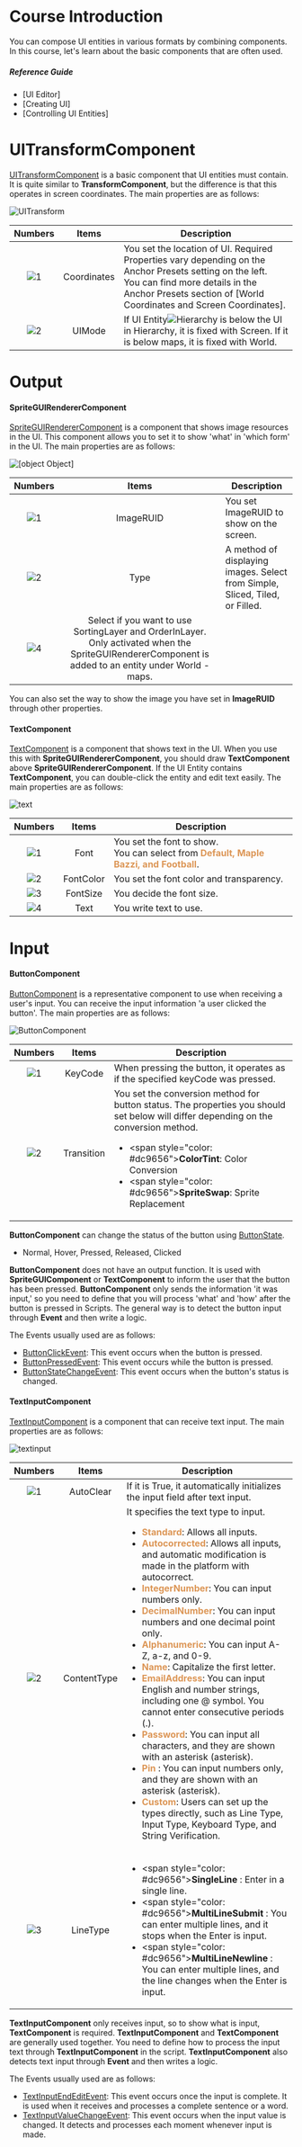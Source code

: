 # Course Introduction
You can compose UI entities in various formats by combining components. In this course, let's learn about the basic components that are often used.
##### Reference Guide
* [UI Editor]
* [Creating UI]
* [Controlling UI Entities]
# UITransformComponent
[UITransformComponent](/apiReference/Components/UITransformComponent{"target":"_self"}) is a basic component that UI entities must contain. It is quite similar to **TransformComponent**, but the difference is that this operates in screen coordinates.
The main properties are as follows:

![UITransform](https://mod-file.dn.nexoncdn.co.kr/bbs/1657174537010c416d38c6dbd4357a590984d44bcb9ac.png "UITransform")

| Numbers | Items | Description |
| :---: | :---: | --- |
| ![1](https://mod-file.dn.nexoncdn.co.kr/storage/numbers/NO_01.jpg "1") | Coordinates | You set the location of UI. Required Properties vary depending on the Anchor Presets setting on the left.<br>You can find more details in the Anchor Presets section of [World Coordinates and Screen Coordinates].  |
| ![2](https://mod-file.dn.nexoncdn.co.kr/storage/numbers/NO_02.jpg "2") | UIMode | If UI Entity![Hierarchy](https://mod-file.dn.nexoncdn.co.kr/storage/icons/tab/icon_scene_maker.png "Hierarchy") is below the UI in Hierarchy, it is fixed with Screen. If it is below maps, it is fixed with World. |

# Output
#### SpriteGUIRendererComponent
[SpriteGUIRendererComponent](/apiReference/Components/SpriteGUIRendererComponent{"target":"_self"}) is a component that shows image resources in the UI. This component allows you to set it to show 'what' in 'which form' in the UI.
The main properties are as follows:

![[object Object]](https://mod-file.dn.nexoncdn.co.kr/bbs/1744880492943da5f0130b3564b8fb38d8921f50fe423.png "SpriteGUIRenderer")

| Numbers | Items | Description |
| :---: | :---: | --- |
| ![1](https://mod-file.dn.nexoncdn.co.kr/storage/numbers/NO_01.jpg "1") | ImageRUID | You set ImageRUID to show on the screen.|
|  ![2](https://mod-file.dn.nexoncdn.co.kr/storage/numbers/NO_02.jpg "2") | Type | A method of displaying images. Select from Simple, Sliced, Tiled, or Filled. |
|  ![4](https://mod-file.dn.nexoncdn.co.kr/storage/numbers/NO_04.jpg "4")  | Select if you want to use SortingLayer and OrderInLayer. Only activated when the SpriteGUIRendererComponent is added to an entity under World - maps. |
You can also set the way to show the image you have set in **ImageRUID** through other properties.

#### TextComponent
[TextComponent](/apiReference/Components/TextComponent{"target":"_self"}) is a component that shows text in the UI. When you use this with **SpriteGUIRendererComponent**, you should draw **TextComponent** above **SpriteGUIRendererComponent**. If the UI Entity contains **TextComponent**, you can double-click the entity and edit text easily.
The main properties are as follows:

![text](https://mod-file.dn.nexoncdn.co.kr/bbs/168671067460393c17d7821884fa9a30c00141833b74b.png "text")

| Numbers | Items | Description |
| :---: | :---: | --- |
| ![1](https://mod-file.dn.nexoncdn.co.kr/storage/numbers/NO_01.jpg "1") | Font | You set the font to show.<br>You can select from <span style="color: #dc9656">**Default, Maple Bazzi, and Football**</span>. |
| ![2](https://mod-file.dn.nexoncdn.co.kr/storage/numbers/NO_02.jpg "2") | FontColor | You set the font color and transparency. |
| ![3](https://mod-file.dn.nexoncdn.co.kr/storage/numbers/NO_03.jpg "3") | FontSize | You decide the font size. |
| ![4](https://mod-file.dn.nexoncdn.co.kr/storage/numbers/NO_04.jpg "4") | Text | You write text to use. |

# Input
#### ButtonComponent
[ButtonComponent](/apiReference/Components/ButtonComponent{"target":"_self"}) is a representative component to use when receiving a user's input. You can receive the input information 'a user clicked the button'.
The main properties are as follows:

![ButtonComponent](https://mod-file.dn.nexoncdn.co.kr/bbs/1657592785058cf83097552544842a3b8a24257de7ce5.png "Button")

| Numbers | Items | Description |
| :---: | :---: | --- |
| ![1](https://mod-file.dn.nexoncdn.co.kr/storage/numbers/NO_01.jpg "1") | KeyCode | When pressing the button, it operates as if the specified keyCode was pressed. |
| ![2](https://mod-file.dn.nexoncdn.co.kr/storage/numbers/NO_02.jpg "2") | Transition | You set the conversion method for button status. The properties you should set below will differ depending on the conversion method. <br><ul><li><span style=\"color: #dc9656\">**ColorTint**</span>: Color Conversion </li><li><span style=\"color: #dc9656\">**SpriteSwap**</span>: Sprite Replacement</li></ul> |

**ButtonComponent** can change the status of the button using [ButtonState](/apiReference/Enums/ButtonState{\"target\":\"_blank\"}).
*  Normal, Hover, Pressed, Released, Clicked

**ButtonComponent** does not have an output function. It is used with **SpriteGUIComponent** or **TextComponent** to inform the user that the button has been pressed. **ButtonComponent** only sends the information 'it was input,' so you need to define that you will process 'what' and 'how' after the button is pressed in Scripts. The general way is to detect the button input through **Event** and then write a logic.

The Events usually used are as follows:
* [ButtonClickEvent](/apiReference/Events/ButtonClickEvent{"target":"_blank"}): This event occurs when the button is pressed.
* [ButtonPressedEvent](/apiReference/Events/ButtonPressedEvent{"target":"_blank"}): This event occurs while the button is pressed.
* [ButtonStateChangeEvent](/apiReference/Events/ButtonStateChangeEvent{"target":"_blank"}): This event occurs when the button's status is changed.

#### TextInputComponent
[TextInputComponent](/apiReference/Components/TextInputComponent{"target":"_self"}) is a component that can receive text input.
The main properties are as follows:

![textinput](https://mod-file.dn.nexoncdn.co.kr/bbs/168957179254024254818dac64c37a05886983c29e0dc.png "textinput")

| Numbers | Items | Description |
| :---: | :---: | --- |
| ![1](https://mod-file.dn.nexoncdn.co.kr/storage/numbers/NO_01.jpg "1") | AutoClear | If it is True, it automatically initializes the input field after text input. |
| ![2](https://mod-file.dn.nexoncdn.co.kr/storage/numbers/NO_02.jpg "2") | ContentType | It specifies the text type to input. <br> <ul> <li><span style="color: #dc9656">**Standard**</span>: Allows all inputs. </li> <li> <span style="color: #dc9656">**Autocorrected**</span>: Allows all inputs, and automatic modification is made in the platform with autocorrect. </li> <li><span style="color: #dc9656">**IntegerNumber**</span>: You can input numbers only. </li> <li><span style="color: #dc9656">**DecimalNumber**</span>: You can input numbers and one decimal point only. </li> <li><span style="color: #dc9656">**Alphanumeric**</span>: You can input A-Z, a-z, and 0-9. </li> <li><span style="color: #dc9656">**Name**</span>: Capitalize the first letter. </li> <li><span style="color: #dc9656">**EmailAddress**</span>: You can input English and number strings, including one @ symbol. You cannot enter consecutive periods (.). </li> <li><span style="color: #dc9656">**Password**</span>: You can input all characters, and they are shown with an asterisk (asterisk). </li> <li><span style="color: #dc9656">**Pin**</span> : You can input numbers only, and they are shown with an asterisk (asterisk). </li> <li><span style="color: #dc9656">**Custom**</span>: Users can set up the types directly, such as Line Type, Input Type, Keyboard Type, and String Verification.</li></ul> |
| ![3](https://mod-file.dn.nexoncdn.co.kr/storage/numbers/NO_03.jpg "3") | LineType | <ul> <li><span style=\"color: #dc9656\">**SingleLine**</span> : Enter in a single line.</li> <li><span style=\"color: #dc9656\">**MultiLineSubmit**</span> : You can enter multiple lines, and it stops when the Enter is input.</li> <li><span style=\"color: #dc9656\">**MultiLineNewline**</span> : You can enter multiple lines, and the line changes when the Enter is input.</li></ul> |

**TextInputComponent** only receives input, so to show what is input, **TextComponent** is required. **TextInputComponent** and **TextComponent** are generally used together.
You need to define how to process the input text through **TextInputComponent** in the script. **TextInputComponent** also detects text input through **Event** and then writes a logic.

The Events usually used are as follows:
* [TextInputEndEditEvent](/apiReference?postId=444{"target":"_blank"}): This event occurs once the input is complete. It is used when it receives and processes a complete sentence or a word.
* [TextInputValueChangeEvent](/apiReference?postId=406{"target":"_blank"}): This event occurs when the input value is changed. It detects and processes each moment whenever input is made.

